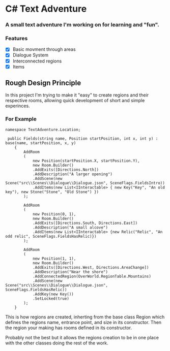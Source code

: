 # C# Text Adventure

### A small text adventure I'm working on for learning and "fun".

### Features

- [x] Basic movment through areas
- [x] Dialogue System
- [x] Interconnected regions
- [x] Items

## Rough Design Principle

In this project I'm trying to make it "easy" to create regions and their respective rooms, allowing quick development of short and simple experinces.

### For Example

```
namespace TextAdventure.Location;

 public Fields(string name, Position startPosition, int x, int y) : base(name, startPosition, x, y)
    {
        AddRoom
        (
            new Position(startPosition.X, startPosition.Y),
            new Room.Builder()
            .AddExits([Directions.North])
            .AddDescription("A larger opening")
            .AddScene(new Scene("src\\Scenes\\Dialogue\\Dialogue.json", SceneFlags.FieldsIntro))
            .AddItems(new List<IInteractable> { new Key("Key", "An old key"), new Stone("Stone", "Old Stone") })
        );

        AddRoom
        (
            new Position(0, 1),
            new Room.Builder()
            .AddExits([Directions.South, Directions.East])
            .AddDescription("A small alcove")
            .AddItems(new List<IInteractable> {new Relic("Relic", "An odd relic", SceneFlags.FieldsHasRelic)})
        );

        AddRoom
        (
            new Position(1, 1),
            new Room.Builder()
            .AddExits([Directions.West, Directions.AreaChange])
            .AddDescription("Near the shore")
            .AddConnectedRegion(OverWorld.RegionTable.Mountains)
            .AddScene(new Scene("src\\Scenes\\Dialogue\\Dialogue.json", SceneFlags.FieldsHasRelic))
            .AddKey(new Key())
            .SetLocked(true)
        );
    }
```

This is how regions are created, inherting from the base class Region which defines the regions name, entrance point, and size in its constructor. Then the region your making has rooms defined in its constructor.

Probably not the best but it allows the regions creation to be in one place with the other classes doing the rest of the work.
